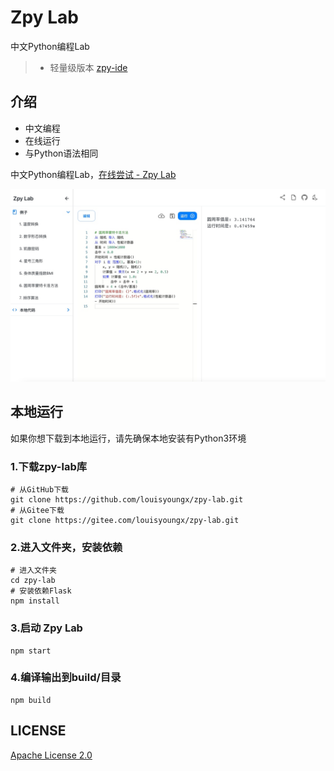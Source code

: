 # Zpy Lab

中文Python编程Lab

> - 轻量级版本 [zpy-ide](https://github.com/louisyoungx/zpy-ide)
## 介绍

- 中文编程
- 在线运行
- 与Python语法相同

中文Python编程Lab，[在线尝试 - Zpy Lab](http://zpy-lab.rocke.top)

<div align="center">
    <img src="./docs/img/banner.jpg" /> 
</div>

## 本地运行

如果你想下载到本地运行，请先确保本地安装有Python3环境

### 1.下载zpy-lab库

``` shell
# 从GitHub下载
git clone https://github.com/louisyoungx/zpy-lab.git
# 从Gitee下载
git clone https://gitee.com/louisyoungx/zpy-lab.git
```

### 2.进入文件夹，安装依赖

``` shell
# 进入文件夹
cd zpy-lab
# 安装依赖Flask
npm install
```

### 3.启动 Zpy Lab

``` shell
npm start
```

### 4.编译输出到build/目录
```shell
npm build
```

## LICENSE

[Apache License 2.0](/LICENSE)